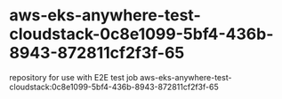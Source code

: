 # aws-eks-anywhere-test-cloudstack-0c8e1099-5bf4-436b-8943-872811cf2f3f-65
repository for use with E2E test job aws-eks-anywhere-test-cloudstack:0c8e1099-5bf4-436b-8943-872811cf2f3f-65
